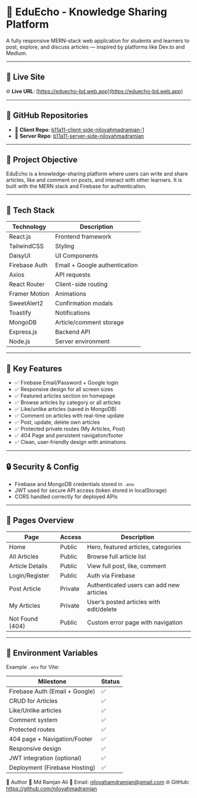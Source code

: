 # 🧠 EduEcho - Knowledge Sharing Platform

A fully responsive MERN-stack web application for students and learners to post, explore, and discuss articles — inspired by platforms like Dev.to and Medium.

---

## 🔗 Live Site

🌐 **Live URL**: [https://eduecho-bd.web.app](https://eduecho-bd.web.app)

---

## 📁 GitHub Repositories

- 🎯 **Client Repo**: [b11a11-client-side-niloyahmadramjan-1](https://github.com/Programming-Hero-Web-Course4/b11a11-client-side-niloyahmadramjan-1)
- 🔧 **Server Repo**: [b11a11-server-side-niloyahmadramjan](https://github.com/Programming-Hero-Web-Course4/b11a11-server-side-niloyahmadramjan)

---

## 🎯 Project Objective

EduEcho is a knowledge-sharing platform where users can write and share articles, like and comment on posts, and interact with other learners. It is built with the MERN stack and Firebase for authentication.

---

## 🚀 Tech Stack

| Technology     | Description                          |
|----------------|--------------------------------------|
| React.js       | Frontend framework                   |
| TailwindCSS    | Styling                              |
| DaisyUI        | UI Components                        |
| Firebase Auth  | Email + Google authentication        |
| Axios          | API requests                         |
| React Router   | Client-side routing                  |
| Framer Motion  | Animations                           |
| SweetAlert2    | Confirmation modals                  |
| Toastify       | Notifications                        |
| MongoDB        | Article/comment storage              |
| Express.js     | Backend API                          |
| Node.js        | Server environment                   |

---

## 🔑 Key Features

- ✅ Firebase Email/Password + Google login
- ✅ Responsive design for all screen sizes
- ✅ Featured articles section on homepage
- ✅ Browse articles by category or all articles
- ✅ Like/unlike articles (saved in MongoDB)
- ✅ Comment on articles with real-time update
- ✅ Post, update, delete own articles
- ✅ Protected private routes (My Articles, Post)
- ✅ 404 Page and persistent navigation/footer
- ✅ Clean, user-friendly design with animations

---

## 🔒 Security & Config

- Firebase and MongoDB credentials stored in `.env`
- JWT used for secure API access (token stored in localStorage)
- CORS handled correctly for deployed APIs

---

## 🧪 Pages Overview

| Page             | Access     | Description                                  |
|------------------|------------|----------------------------------------------|
| Home             | Public     | Hero, featured articles, categories          |
| All Articles     | Public     | Browse full article list                     |
| Article Details  | Public     | View full post, like, comment                |
| Login/Register   | Public     | Auth via Firebase                            |
| Post Article     | Private    | Authenticated users can add new articles     |
| My Articles      | Private    | User’s posted articles with edit/delete      |
| Not Found (404)  | Public     | Custom error page with navigation            |

---

## 🔧 Environment Variables

Example `.env` for Vite:


| Milestone                      | Status |
| ------------------------------ | ------ |
| Firebase Auth (Email + Google) | ✅      |
| CRUD for Articles              | ✅      |
| Like/Unlike articles           | ✅      |
| Comment system                 | ✅      |
| Protected routes               | ✅      |
| 404 page + Navigation/Footer   | ✅      |
| Responsive design              | ✅      |
| JWT integration (optional)     | ✅      |
| Deployment (Firebase Hosting)  | ✅      |


🙋 Author
👤 Md Ramjan Ali
📧 Email: niloyahamdramjan@gmail.com
🌐 GitHub: https://github.com/niloyahmadramjan


